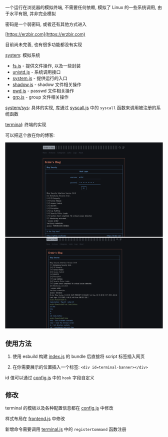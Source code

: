 一个运行在浏览器的模拟终端, 不需要任何依赖, 模拟了 Linux 的一些系统调用, 由于水平有限, 并非完全模拟

密码是一个弱密码, 或者还有其他方式进入

[https://erzbir.com](https://erzbir.com)

目前尚未完善, 也有很多功能都没有实现

[system](src/system): 模拟系统

- [fs.js](src/system/fs.js) - 提供文件操作, 以及一些封装
- [unistd.js](src/system/unistd.js) - 系统调用接口
- [system.js](src/system/system.js) - 提供运行的入口
- [shadow.js](src/system/shadow.js) - shadow 文件相关操作
- [pwd.js](src/system/pwd.js) - passwd 文件相关操作
- [grp.js](src/system/grp.js) - group 文件相关操作

[system/sys](src/system/sys): 具体的实现, 库通过 [syscall.js](src/system/sys/syscall.js) 中的 `syscall` 函数来调用被注册的系统函数

[terminal](src/terminal): 终端的实现

可以把这个放在你的博客:

<img src="preview/img1.png" alt="img1">
<img src="preview/img2.png" alt="img2">

## 使用方法

1. 使用 esbuild 构建 [index.js](src/index.js) 的 bundle 后直接将 script 标签插入网页

2. 在你需要展示的位置插入一个标签: `<div id=terminal-banner></div>`

id 值可以通过 [config.js](src/terminal/config.js) 中的 `hook` 字段自定义

## 修改

terminal 的模板以及各种配置信息都在 [config.js](src/config.js) 中修改

样式布局在 [frontend.js](src/terminal/frontend.js) 中修改

新增命令需要调用 [terminal.js](src/terminal/terminal.js) 中的 `registerCommand` 函数注册